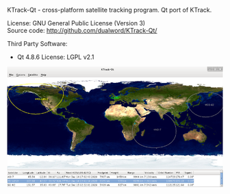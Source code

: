 
KTrack-Qt -  cross-platform satellite tracking program. Qt port of KTrack.

License: GNU General Public License (Version 3)  
Source code: http://github.com/dualword/KTrack-Qt/  

Third Party Software:
 - Qt 4.8.6 License: LGPL v2.1
 
![Screenshot](screenshot1.png)
